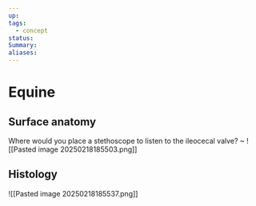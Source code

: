 ```yaml
---
up: 
tags:
  - concept
status: 
Summary:
aliases:
---
```

# Equine
## Surface anatomy
Where would you place a stethoscope to listen to the ileocecal valve?
~
![[Pasted image 20250218185503.png]]
<!--SR:!2025-03-13,3,250-->

## Histology
![[Pasted image 20250218185537.png]]